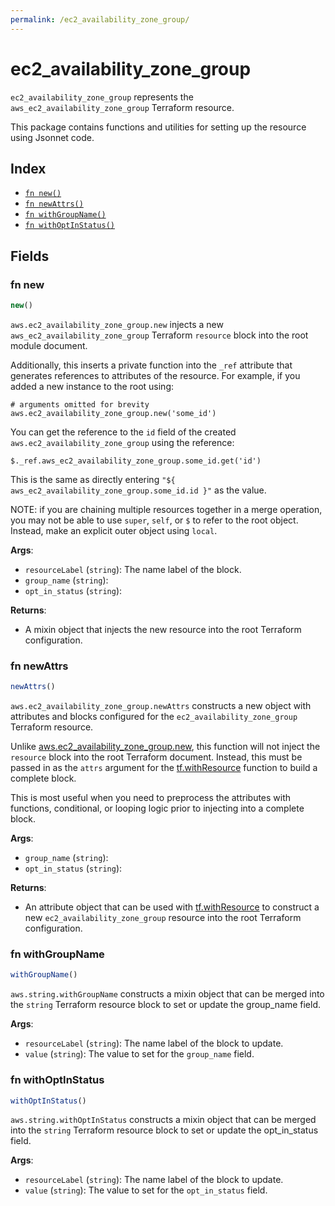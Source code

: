 ```yaml
---
permalink: /ec2_availability_zone_group/
---
```


# ec2_availability_zone_group

`ec2_availability_zone_group` represents the `aws_ec2_availability_zone_group` Terraform resource.



This package contains functions and utilities for setting up the resource using Jsonnet code.


## Index

* [`fn new()`](#fn-new)
* [`fn newAttrs()`](#fn-newattrs)
* [`fn withGroupName()`](#fn-withgroupname)
* [`fn withOptInStatus()`](#fn-withoptinstatus)

## Fields

### fn new

```ts
new()
```


`aws.ec2_availability_zone_group.new` injects a new `aws_ec2_availability_zone_group` Terraform `resource`
block into the root module document.

Additionally, this inserts a private function into the `_ref` attribute that generates references to attributes of the
resource. For example, if you added a new instance to the root using:

    # arguments omitted for brevity
    aws.ec2_availability_zone_group.new('some_id')

You can get the reference to the `id` field of the created `aws.ec2_availability_zone_group` using the reference:

    $._ref.aws_ec2_availability_zone_group.some_id.get('id')

This is the same as directly entering `"${ aws_ec2_availability_zone_group.some_id.id }"` as the value.

NOTE: if you are chaining multiple resources together in a merge operation, you may not be able to use `super`, `self`,
or `$` to refer to the root object. Instead, make an explicit outer object using `local`.

**Args**:
  - `resourceLabel` (`string`): The name label of the block.
  - `group_name` (`string`): 
  - `opt_in_status` (`string`): 

**Returns**:
- A mixin object that injects the new resource into the root Terraform configuration.


### fn newAttrs

```ts
newAttrs()
```


`aws.ec2_availability_zone_group.newAttrs` constructs a new object with attributes and blocks configured for the `ec2_availability_zone_group`
Terraform resource.

Unlike [aws.ec2_availability_zone_group.new](#fn-ec2availabilityzonegroupnew), this function will not inject the `resource`
block into the root Terraform document. Instead, this must be passed in as the `attrs` argument for the
[tf.withResource](https://github.com/tf-libsonnet/core/tree/main/docs#fn-withresource) function to build a complete block.

This is most useful when you need to preprocess the attributes with functions, conditional, or looping logic prior to
injecting into a complete block.

**Args**:
  - `group_name` (`string`): 
  - `opt_in_status` (`string`): 

**Returns**:
  - An attribute object that can be used with [tf.withResource](https://github.com/tf-libsonnet/core/tree/main/docs#fn-withresource) to construct a new `ec2_availability_zone_group` resource into the root Terraform configuration.


### fn withGroupName

```ts
withGroupName()
```

`aws.string.withGroupName` constructs a mixin object that can be merged into the `string`
Terraform resource block to set or update the group_name field.



**Args**:
  - `resourceLabel` (`string`): The name label of the block to update.
  - `value` (`string`): The value to set for the `group_name` field.


### fn withOptInStatus

```ts
withOptInStatus()
```

`aws.string.withOptInStatus` constructs a mixin object that can be merged into the `string`
Terraform resource block to set or update the opt_in_status field.



**Args**:
  - `resourceLabel` (`string`): The name label of the block to update.
  - `value` (`string`): The value to set for the `opt_in_status` field.
